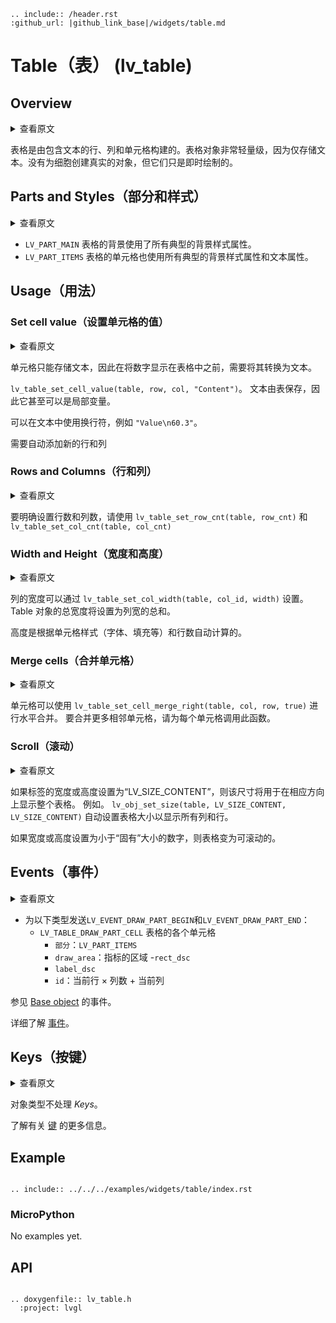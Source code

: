 ```eval_rst
.. include:: /header.rst 
:github_url: |github_link_base|/widgets/table.md
```
# Table（表） (lv_table)

## Overview

<details>
<summary>查看原文</summary>
<p>

Tables, as usual, are built from rows, columns, and cells containing texts.

The Table object is very lightweight because only the texts are stored. No real objects are created for cells but they are just drawn on the fly.

</p>
</details>

表格是由包含文本的行、列和单元格构建的。表格对象非常轻量级，因为仅存储文本。没有为细胞创建真实的对象，但它们只是即时绘制的。

## Parts and Styles（部分和样式）

<details>
<summary>查看原文</summary>
<p>

- `LV_PART_MAIN` The background of the table uses all the typical background style properties.
- `LV_PART_ITEMS` The cells of the table also use all the typical background style properties and the text properties.

</p>
</details>

- `LV_PART_MAIN` 表格的背景使用了所有典型的背景样式属性。
- `LV_PART_ITEMS` 表格的单元格也使用所有典型的背景样式属性和文本属性。

## Usage（用法）

### Set cell value（设置单元格的值）

<details>
<summary>查看原文</summary>
<p>

The cells can store only text so numbers need to be converted to text before displaying them in a table.

`lv_table_set_cell_value(table, row, col, "Content")`. The text is saved by the table so it can be even a local variable.

Line breaks can be used in the text like `"Value\n60.3"`.

New rows and columns are automatically added is required 

</p>
</details>

单元格只能存储文本，因此在将数字显示在表格中之前，需要将其转换为文本。

`lv_table_set_cell_value(table, row, col, "Content")`。 文本由表保存，因此它甚至可以是局部变量。

可以在文本中使用换行符，例如 `"Value\n60.3"`。

需要自动添加新的行和列

### Rows and Columns（行和列）

<details>
<summary>查看原文</summary>
<p>

To explicitly set number of rows and columns use `lv_table_set_row_cnt(table, row_cnt)` and `lv_table_set_col_cnt(table, col_cnt)`

</p>
</details>

要明确设置行数和列数，请使用 `lv_table_set_row_cnt(table, row_cnt)` 和 `lv_table_set_col_cnt(table, col_cnt)`

### Width and Height（宽度和高度）

<details>
<summary>查看原文</summary>
<p>

The width of the columns can be set with `lv_table_set_col_width(table, col_id, width)`. The overall width of the Table object will be set to the sum of columns widths.

The height is calculated automatically from the cell styles (font, padding etc) and the number of rows.

</p>
</details>

列的宽度可以通过 `lv_table_set_col_width(table, col_id, width)` 设置。 Table 对象的总宽度将设置为列宽的总和。

高度是根据单元格样式（字体、填充等）和行数自动计算的。

### Merge cells（合并单元格）

<details>
<summary>查看原文</summary>
<p>

Cells can be merged horizontally with `lv_table_set_cell_merge_right(table, col, row, true)`. To merge more adjacent cells call this function for each cell.

</p>
</details>

单元格可以使用 `lv_table_set_cell_merge_right(table, col, row, true)` 进行水平合并。 要合并更多相邻单元格，请为每个单元格调用此函数。

### Scroll（滚动）

<details>
<summary>查看原文</summary>
<p>

If the label's width or height is set to `LV_SIZE_CONTENT` that size will be used to show the whole table in the respective direction. 
E.g. `lv_obj_set_size(table, LV_SIZE_CONTENT, LV_SIZE_CONTENT)` automatically sets the table size to show all the columns and rows.

If the width or height is set to a smaller number than the "intrinsic" size then the table becomes scrollable.

</p>
</details>

如果标签的宽度或高度设置为“LV_SIZE_CONTENT”，则该尺寸将用于在相应方向上显示整个表格。
例如。 `lv_obj_set_size(table, LV_SIZE_CONTENT, LV_SIZE_CONTENT)` 自动设置表格大小以显示所有列和行。

如果宽度或高度设置为小于“固有”大小的数字，则表格变为可滚动的。

## Events（事件）

<details>
<summary>查看原文</summary>
<p>

- `LV_EVENT_DRAW_PART_BEGIN` and `LV_EVENT_DRAW_PART_END` are sent for the following types:
    - `LV_TABLE_DRAW_PART_CELL` The individual cells of the table
        - `part`: `LV_PART_ITEMS` 
        - `draw_area`: area of the indicator
        - `rect_dsc`
        - `label_dsc`
        - `id`: current row &times; col count + current column 

See the events of the [Base object](/widgets/obj) too.

Learn more about [Events](/overview/event).

</p>
</details>

- 为以下类型发送`LV_EVENT_DRAW_PART_BEGIN`和`LV_EVENT_DRAW_PART_END`：
     - `LV_TABLE_DRAW_PART_CELL` 表格的各个单元格
         - `部分`：`LV_PART_ITEMS`
         - `draw_area`：指标的区域
         -`rect_dsc`
         - `label_dsc`
         - `id`：当前行 &times; 列数 + 当前列

参见 [Base object](/widgets/obj) 的事件。

详细了解 [事件](/overview/event)。

## Keys（按键）

<details>
<summary>查看原文</summary>
<p>

No *Keys* are processed by the object type.

Learn more about [Keys](/overview/indev).

</p>
</details>

对象类型不处理 *Keys*。

了解有关 [键](/overview/indev) 的更多信息。

## Example

```eval_rst

.. include:: ../../../examples/widgets/table/index.rst

```

### MicroPython
No examples yet.

## API 

```eval_rst

.. doxygenfile:: lv_table.h
  :project: lvgl
        
```
